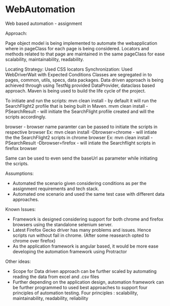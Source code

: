 # WebAutomation
Web based automation - assignment


Approach:

Page object model is being implemented to automate the webapplication where in pageClass for each page is being considered.
Locators and methods related to that page are maintained in the same pageClass for ease scalability, maintainability, readability.

Locating Strategy: Used CSS locators
Synchronization: Used WebDriverWait with Expected Conditions
Classes are segregated in to pages, common, utils, specs, data packages.
Data driven approach is being achieved through using TestNg provided DataProvider, dataclass based approach.
Maven is being used to build the life cycle of the project.

To initiate and run the scripts:
mvn clean install - by default it will run the SearchFlight2 profile that is being built in Maven.
mvm clean install -PSearchResult - will initiate the SearchFlight profile created and will the scripts accordingly.

browser - browser name paramter can be passed to initiate the scripts in respective browser
Ex: mvn clean install -Dbrowser=chrome - will intiate the the SearchFlight2 scripts in chrome browser
Ex: mvn clean install -PSearchResult -Dbrowser=firefox - will intiate the Searchflight scripts in firefox browser

Same can be used to even send the baseUrl as parameter while initiating the scripts.

Assumptions:
- Automated the scenario given considering conditions as per the assignment requirements and tech stack.
- Automated one scenario and used the same test case with different data approaches.


Known Issues:

- Framework is designed considering support for both chrome and firefox browsers using the standalone selenium server.
- Latest Firefox Gecko driver has many problems and issues. Hence scripts run without fail in chrome. (After some reasearch opted to chrome over firefox)
- As the application framework is angular based, it would be more ease developing the automation framework using Protractor

Other ideas:

- Scope for Data driven approach can be further scaled by automating reading the data from excel and .csv files
- Further depending on the application design, automation framework can be further programmed to used best approaches to support four principles of automation testing.
 Four principles : scalability, maintainability, readability, reliability